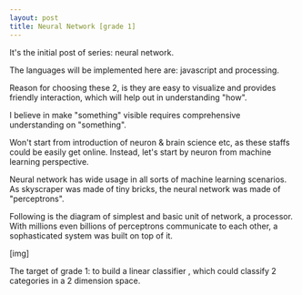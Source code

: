 ```yaml
---
layout: post
title: Neural Network [grade 1]
---
```


It's the initial post of series: neural network.

The languages will be implemented here are: javascript and processing.

Reason for choosing these 2, is they are easy to visualize and provides friendly interaction, which will help out in understanding "how".

I believe in make "something" visible requires comprehensive understanding on "something".

Won't start from introduction of neuron & brain science etc, as these staffs could be easily get online. Instead, let's start by neuron from machine learning perspective.

Neural network has wide usage in all sorts of machine learning scenarios. As skyscraper was made of tiny bricks, the neural network was made of "perceptrons".

Following is the diagram of simplest and basic unit of network, a processor. With millions even billions of perceptrons communicate to each other, a sophasticated system was built on top of it.

[img]

The target of grade 1: to build a linear classifier , which could classify 2 categories in a 2 dimension space.
